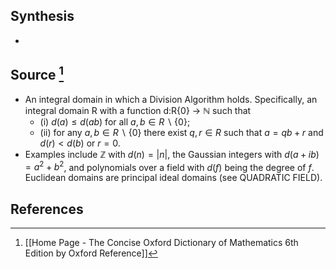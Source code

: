 ## Synthesis
- 
## Source [^1]
- An integral domain in which a Division Algorithm holds. Specifically, an integral domain R with a function d:R\{0} $\to$ $\mathbb{N}$ such that
	- (i) $d(a) \le d(ab)$ for all $a,b \in R\backslash\{0\}$;
	- (ii) for any $a,b \in R \backslash \{0\}$ there exist $q,r \in R$ such that $a = qb + r$ and $d(r) < d(b)$ or $r = 0.$
- Examples include $\mathbb{Z}$ with $d(n) = |n|$, the Gaussian integers with $d(a+ib) = a^2+b^2$, and polynomials over a field with $d(f)$ being the degree of $f$. Euclidean domains are principal ideal domains (see QUADRATIC FIELD).
## References

[^1]: [[Home Page - The Concise Oxford Dictionary of Mathematics 6th Edition by Oxford Reference]]